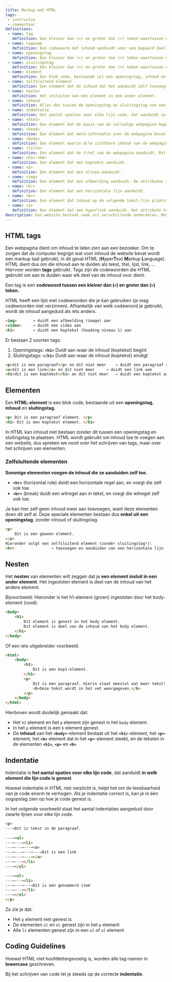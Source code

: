 ```yaml
---
title: Markup met HTML
tags: 
 - instructie
 - commentaar
definitions: 
 - name: tag
   definition: Een kleiner dan (<) en groter dan (>) teken waartussen een codewoord staat.
 - name: tagnaam
   definition: Een codewoord dat inhoud aanduidt voor een bepaald doel.
 - name: openingstag
   definition: Een kleiner dan (<) en groter dan (>) teken waartussen een codewoord staat, dat aanduidt waar de inhoud begint.
 - name: sluitingstag
   definition: Een kleiner dan (<) en groter dan (>) teken waartussen een forward slash en codewoord staat, dat aanduidt waar de inhoud eindigt.
 - name: element
   definition: Een blok code, bestaande uit een openingstag, inhoud en sluitingstag.
 - name: zelfsluitend element
   definition: Een element dat de inhoud dat het aanduidt zelf toevoegt. Dit element heeft daarom enkel een openingstag.
 - name: nesten
   definition: Het insluiten van één element in een ander element.
 - name: inhoud
   definition: Alles dat tussen de openingstag en sluitingstag van een element staat.
 - name: indentatie
   definition: Het aantal spaties voor elke lijn code, dat aanduidt in welk element die lijn code is genest.
 - name: <html>
   definition: Een element dat de basis van de volledige webpagina bepaalt.
 - name: <head>
   definition: Een element dat meta-informatie over de webpagina bevat.
 - name: <body>
   definition: Een element waarin alle zichtbare inhoud van de webpagina wordt geplaatst.
 - name: <title>
   definition: Een element dat de titel van de webpagina aanduidt. Dit element hoort thuis in het <head> element.
 - name: <h1>-<h6>
   definition: Een element dat een koptekst aanduidt.
 - name: <p>
   definition: Een element dat een alinea aanduidt.
 - name: <img>
   definition: Een element dat een afbeelding aanduidt. De attributes src en alt zijn verplicht voor dit element.
 - name: <hr>
   definition: Een element dat een horizontale lijn aanduidt.
 - name: <br>
   definition: Een element dat inhoud op de volgende tekst-lijn plaatst.
 - name: <a>
   definition: Een element dat een hyperlink aanduidt. Het attribute href is verplicht voor dit element.
description: Een website bestaat vaak uit verschillende onderdelen. Met HTML worden die onderdelen door jou, de ontwikkelaar, correct aangeduid. In dit hoofdstuk wordt uitgelegd hoe HTML jou daartoe in staat stelt.
---
```



## HTML tags

Een webpagina dient om inhoud te laten zien aan een bezoeker. Om te zorgen dat de computer begrijpt wat voor inhoud de website bevat wordt een markup taal gebruikt, in dit geval HTML (**H**yper**T**ext **M**arkup **L**anguage). HTML dient dus om die inhoud aan te duiden als tekst, titel, lijst, link, … Hiervoor worden **tags** gebruikt. Tags zijn de codewoorden die HTML gebruikt om aan te duiden waar elk deel van de inhoud voor dient.

Een tag is een **codewoord tussen een kleiner dan (`<`) en groter dan (`>`) teken.**

HTML heeft een lijst met codewoorden die je kan gebruiken (je mag codewoorden niet verzinnen). Afhankelijk van welk codewoord je gebruikt, wordt de inhoud aangeduid als iets anders.


``` html
<img>		→ duidt een afbeelding (image) aan
<video>		→ duidt een video aan
<h1>		→ duidt een koptekst (heading niveau 1) aan
```

Er bestaan 2 soorten tags:



1. Openingstags:		**`<h1>`**		Duidt aan waar de inhoud (koptekst) begint
2. Sluitingstags:		**`</h1>`**		Duidt aan waar de inhoud (koptekst) eindigt

``` html
<p>dit is een paragraaf</p> en dit niet meer	→ duidt een paragraaf aan
<a>dit is een link</a> en dit niet meer		→ duidt een link aan
<h1>dit is een koptekst</h1> en dit niet meer	→ duidt een koptekst aan
```




## Elementen

Een **HTML-element** is een blok code, bestaande uit een **openingstag**, **inhoud** en **sluitingstag**.


``` html
<p> Dit is een paragraaf element. </p>
<h1> Dit is een koptekst element. </h1>
```


In HTML kan inhoud niet bestaan zonder dit tussen een openingstag en sluitingstag te plaatsen. HTML wordt gebruikt om inhoud toe te voegen aan een website, dus spreken we nooit over het schrijven van tags, maar over het schrijven van elementen.


### Zelfsluitende elementen

**Sommige elementen voegen de inhoud die ze aanduiden zelf toe.** 



*   **`<hr>`** (horizontal rule) duidt een horizontale regel aan, en voegt die zelf ook toe.
*   **`<br>`** (break) duidt een witregel aan in tekst, en voegt die witregel zelf ook toe.

Je kan hier zelf geen inhoud meer aan toevoegen, want deze elementen doen dit zelf al. Deze speciale elementen bestaan dus <strong>enkel uit een openingstag</strong>, zonder inhoud of sluitingstag.


``` html
<p>
	Dit is een gewoon element.
</p>
Hieronder volgt een zelfsluitend element (zonder sluitingstag!):
<hr>				→ toevoegen en aanduiden van een horizontale lijn
```



## Nesten

Het **nesten** van elementen wilt zeggen dat je **een element insluit in een ander element**. Het ingesloten element is deel van de inhoud van het andere element.

Bijvoorbeeld: Hieronder is het h1-element (groen) ingesloten door het body-element (rood):


``` html
<body>
	<h1>
		Dit element is genest in het body element.
		Dit element is deel van de inhoud van het body element.
	</h1>
</body>
```


Of een iets uitgebreider voorbeeld:


``` html
<html>
	<body>
		<h1>
			Dit is een kop1-element.
		</h1>
		<p>
			Dit is een paragraaf. Hierin staat meestal wat meer tekst!
			<b>Deze tekst wordt in het vet weergegeven.</b>
		</p>
	</body>
</html>
```


Hierboven wordt duidelijk gemaakt dat:



*   Het `h1` element en het `p` element zijn genest in het `body` element.
*   In het `p` element is een `b` element genest.
*   De **inhoud** van het **`<body>`**-element bestaat uit het **`<h1>`**-element, het **`<p>`**-element, het **`<b>`** element dat in het **`<p>`**-element steekt, en de teksten in de elementen **`<h1>`**, **`<p>`** en **`<b>`**


## Indentatie

Indentatie is **het aantal spaties voor elke lijn code**, dat aanduidt **in welk element die lijn code is genest**.

Hoewel indentatie in HTML niet verplicht is, helpt het om de leesbaarheid van je code enorm te verhogen. Als je indentatie correct is, kan je in één oogopslag zien op hoe je code genest is.

In het volgende voorbeeld staat het aantal indentaties aangeduid door zwarte lijnen voor elke lijn code.


```html
<p>
---→Dit is tekst in de paragraaf.
	
---→<ul>
---→---→<li>
---→---→---→<a>
---→---→---→---→Dit is een link
---→---→---→</a>
---→---→</li>
---→</ul>

---→<ol>
---→---→<li>
---→---→---→Dit is een genummerd item
---→---→</li>
---→</ol>
</p>
```

Zo zie je dat:

*   Het `p` element niet genest is
*   De elementen `ul` en `ol` genest zijn in het `p` element
*   Alle `li` elementen genest zijn in een `ul` of `ol` element


## Coding Guidelines

Hoewel HTML niet hoofdlettergevoelig is, worden alle tag-namen in **lowercase** geschreven.

Bij het schrijven van code let je steeds op de correcte **indentatie**.

